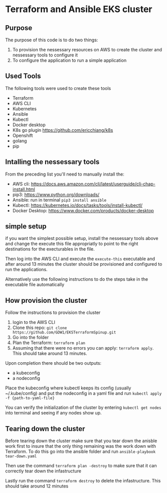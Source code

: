 # Terraform and Ansible EKS cluster 

## Purpose

The purpose of this code is to do two things:

1. To provision the nessessary resources on AWS to create the cluster and nessessary tools to configure it
2. To configure the application to run a simple application

## Used Tools

The following tools were used to create these tools

* Terraform
* AWS CLI
* Kubernetes
* Ansible
* Kubectl
* Docker desktop
* K8s go plugin https://github.com/ericchiang/k8s
* Openshift
* golang
* pip

## Intalling the nessessary tools

From the preceding list you'll need to manually install the:
* AWS cli: https://docs.aws.amazon.com/cli/latest/userguide/cli-chap-install.html
* pip3: https://www.python.org/downloads/
* Ansible: run in terminal `pip3 install ansible`
* Kubectl: https://kubernetes.io/docs/tasks/tools/install-kubectl/
* Docker Desktop: https://www.docker.com/products/docker-desktop

## simple setup

if you want the simplest possible setup, install the nessessary tools above and change the execute this file appropriatly to point to the right destinations for the execturables in the file.

Then log into the AWS CLI and execute the `execute-this` executable and after around 13 minutes the cluster should be provisioned and configured to run the applications.

Alternatively use the following instructions to do the steps take in the executable file automatically


## How provision the cluster

Follow the instructions to provision the cluster

1. login to the AWS CLI
2. Clone this repo: `git clone https://github.com/GDW1/EKSTerraformSpinup.git`
3. Go into the folder
4. Plan the Terraform: `terraform plan`
5. Assuming that there were no errors you can apply: `terraform apply`. This should take around 13 minutes.

Upon completion there should be two outputs:
* a kubeconfig
* a nodeconfig

Place the kubeconfig where kubectl keeps its config (usually ~/.kube/config) and
put the nodeconfig in a yaml file and run `kubectl apply -f {path-to-yaml-file}`

You can verify the initialization of the cluster by entering `kubectl get nodes` into terminal and seeing if any nodes show up.

## Tearing down the cluster

Before tearing down the cluster make sure that you tear down the anisble work first to insure that the only thing remaining was the work down with Terraform. To do this go into the ansible folder and run `ansible-playbook tear-down.yaml`

Then use the command `terraform plan -destroy` to make sure that it can correctly tear down the infastructure

Lastly run the command `terraform destroy` to delete the infastructure. This should take around 12 minutes 
